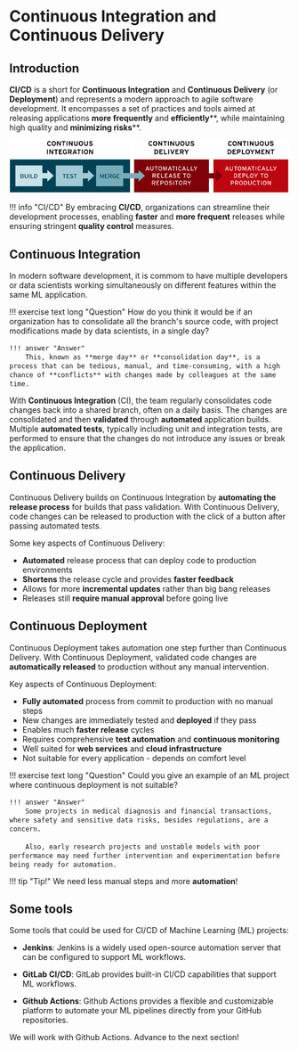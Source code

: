 # Continuous Integration and Continuous Delivery

## Introduction

**CI/CD** is a short for **Continuous Integration** and **Continuous Delivery** (or **Deployment**) and represents a modern approach to agile software development. It encompasses a set of practices and tools aimed at releasing applications **more frequently** and **efficiently****, while maintaining high quality and **minimizing risks****.

![](ci-cd-flow-desktop.png)

!!! info "CI/CD"
    By embracing **CI/CD**, organizations can streamline their development processes, enabling **faster** and **more frequent** releases while ensuring stringent **quality control** measures.

## Continuous Integration

In modern software development, it is commom to have multiple developers or data scientists working simultaneously on different features within the same ML application.

!!! exercise text long "Question"
    How do you think it would be if an organization has to consolidate all the branch's source code, with project modifications made by data scientists, in a single day?

    !!! answer "Answer"
        This, known as **merge day** or **consolidation day**, is a process that can be tedious, manual, and time-consuming, with a high chance of **conflicts** with changes made by colleagues at the same time.

With **Continuous Integration** (CI), the team regularly consolidates code changes back into a shared branch, often on a daily basis. The changes are consolidated and then **validated** through **automated** application builds. Multiple **automated tests**, typically including unit and integration tests, are performed to ensure that the changes do not introduce any issues or break the application.

## Continuous Delivery

Continuous Delivery builds on Continuous Integration by **automating the release process** for builds that pass validation. With Continuous Delivery, code changes can be released to production with the click of a button after passing automated tests.

Some key aspects of Continuous Delivery:

- **Automated** release process that can deploy code to production environments
- **Shortens** the release cycle and provides **faster feedback**
- Allows for more **incremental updates** rather than big bang releases
- Releases still **require manual approval** before going live


## Continuous Deployment

Continuous Deployment takes automation one step further than Continuous Delivery. With Continuous Deployment, validated code changes are **automatically released** to production without any manual intervention.

Key aspects of Continuous Deployment:

- **Fully automated** process from commit to production with no manual steps
- New changes are immediately tested and **deployed** if they pass
- Enables much **faster release** cycles
- Requires comprehensive **test automation** and **continuous monitoring**
- Well suited for **web services** and **cloud infrastructure**
- Not suitable for every application - depends on comfort level

!!! exercise text long "Question"
    Could you give an example of an ML project where continuous deployment is not suitable?

    !!! answer "Answer"
        Some projects in medical diagnosis and financial transactions, where safety and sensitive data risks, besides regulations, are a concern.

        Also, early research projects and unstable models with poor performance may need further intervention and experimentation before being ready for automation.

!!! tip "Tip!"
    We need less manual steps and more **automation**!

## Some tools

Some tools that could be used for CI/CD of Machine Learning (ML) projects:

- **Jenkins**: Jenkins is a widely used open-source automation server that can be configured to support ML workflows.

- **GitLab CI/CD**: GitLab provides built-in CI/CD capabilities that support ML workflows.

- **Github Actions**: Github Actions provides a flexible and customizable platform to automate your ML pipelines directly from your GitHub repositories.

We will work with Github Actions. Advance to the next section!